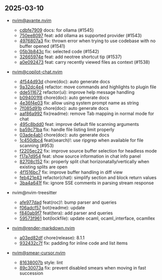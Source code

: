 ## 2025-03-10

* nvim@avante.nvim
  - [cdbfe7909](https://github.com/yetone/avante.nvim/commit/cdbfe79097fa2c72578b5560559b88e680f137c8) docs: for ollama (#1545)
  - [750ee8097](https://github.com/yetone/avante.nvim/commit/750ee80971c50349b1be68755eba47171aec7044) feat: add ollama as supported provider (#1543)
  - [4976807a3](https://github.com/yetone/avante.nvim/commit/4976807a334aaaf7d14f328a481f525d6dd74c47) fix: thrown error when trying to use codebase with no buffer opened (#1541)
  - [05b3b843c](https://github.com/yetone/avante.nvim/commit/05b3b843c8cc4c4f810fc3671ea38febdfd3cca4) fix: selected code (#1542)
  - [32665974e](https://github.com/yetone/avante.nvim/commit/32665974ee6c8b468936e6b2f23fca5abfc014de) feat: add neotree shortcut tip (#1537)
  - [a0e092473](https://github.com/yetone/avante.nvim/commit/a0e092473099f4c1d49877ead0f346490ec7871a) feat: carry recently viewed files as context (#1538)

* nvim@copilot-chat.nvim
  - [4f544d93d](https://github.com/CopilotC-Nvim/CopilotChat.nvim/commit/4f544d93daecfd7ba3cd60cbbe6828a8c0f786f8) chore(doc): auto generate docs
  - [9a32dc4e4](https://github.com/CopilotC-Nvim/CopilotChat.nvim/commit/9a32dc4e49f02b126a899fc06eec7db8f0b91288) refactor: move commands and highlights to plugin file
  - [dde511672](https://github.com/CopilotC-Nvim/CopilotChat.nvim/commit/dde5116725850d06b29d7726de1eeafec23cd269) refactor(ui): improve help message handling
  - [b094001f8](https://github.com/CopilotC-Nvim/CopilotChat.nvim/commit/b094001f80f91411d8743742b1e7b7bfa11e28bf) chore(doc): auto generate docs
  - [4e36f4e03](https://github.com/CopilotC-Nvim/CopilotChat.nvim/commit/4e36f4e03108a4c4a0f849d709afb54359481888) fix: allow using system prompt name as string
  - [7f085d91b](https://github.com/CopilotC-Nvim/CopilotChat.nvim/commit/7f085d91ba6cdc517e5604c065db62eff3c1ac2a) chore(doc): auto generate docs
  - [aaf86a992](https://github.com/CopilotC-Nvim/CopilotChat.nvim/commit/aaf86a992318ab4f4fa3bc6500a95879191ad2af) fix(readme): remove Tab mapping in normal mode for chat
  - [495c8bdd0](https://github.com/CopilotC-Nvim/CopilotChat.nvim/commit/495c8bdd035d9aa62679b9afdb2ecd61897b2771) feat: improve default file scanning arguments
  - [ba59c71ba](https://github.com/CopilotC-Nvim/CopilotChat.nvim/commit/ba59c71ba891a206a1ccaa98873d4037eb45d62f) fix: handle file listing limit properly
  - [03ade4ab1](https://github.com/CopilotC-Nvim/CopilotChat.nvim/commit/03ade4ab16e051245791e9204b21c23b4f680571) chore(doc): auto generate docs
  - [1c450dbc4](https://github.com/CopilotC-Nvim/CopilotChat.nvim/commit/1c450dbc4baa09c38b72a5bd72aa2ea2ad5e6d78) feat(search)!: use ripgrep when available for file scanning (#953)
  - [f2205ec22](https://github.com/CopilotC-Nvim/CopilotChat.nvim/commit/f2205ec226248049286f8c718308120325a39c5d) fix: improve source buffer selection for headless mode
  - [f17a7d954](https://github.com/CopilotC-Nvim/CopilotChat.nvim/commit/f17a7d9541881a32a8773c9ebddd30a1109177ba) feat: show source information in chat info panel
  - [82708c152](https://github.com/CopilotC-Nvim/CopilotChat.nvim/commit/82708c152ca8b398646dfd1bc125abab576e47d2) fix: properly split chat horizonatally/vertically when existing splits are open
  - [4f1516bc7](https://github.com/CopilotC-Nvim/CopilotChat.nvim/commit/4f1516bc7672ebf2b33777f3e5c76603b1601021) fix: improve buffer handling in diff view
  - [feb421e43](https://github.com/CopilotC-Nvim/CopilotChat.nvim/commit/feb421e4333f25e0c179cc8e638dfb0b2048f497) refactor(chat): simplify section and block return values
  - [3ba4a641f](https://github.com/CopilotC-Nvim/CopilotChat.nvim/commit/3ba4a641f5fbc00e0515be19a275521500f3d65f) fix: ignore SSE comments in parsing stream response

* nvim@nvim-treesitter
  - [afe977dad](https://github.com/nvim-treesitter/nvim-treesitter/commit/afe977dadd8bccbd3919b29a8b5beb5b8bfc6cdb) feat(roc)!: bump parser and queries
  - [f06adcf57](https://github.com/nvim-treesitter/nvim-treesitter/commit/f06adcf5721b5ae161dd673a3b9bbce3b7bbc879) bot(readme): update
  - [f840ab9f7](https://github.com/nvim-treesitter/nvim-treesitter/commit/f840ab9f72f8bce3489e731b34a123cb5c25ca87) feat(tera): add parser and queries
  - [59573f961](https://github.com/nvim-treesitter/nvim-treesitter/commit/59573f96164ab3725a2358fe8ffe69e8291d9549) bot(lockfile): update ocaml, ocaml_interface, ocamllex

* nvim@render-markdown.nvim
  - [a03ed82df](https://github.com/MeanderingProgrammer/render-markdown.nvim/commit/a03ed82dfdeb1a4980093609ffe94c171ace8059) chore(release): 8.1.1
  - [932432c7f](https://github.com/MeanderingProgrammer/render-markdown.nvim/commit/932432c7f569eb10115e14b93ec75e8ec6c526a3) fix: padding for inline code and list items

* nvim@smear-cursor.nvim
  - [81638007b](https://github.com/sphamba/smear-cursor.nvim/commit/81638007bf7bbe79a78a3bfcbe8c640ec83344c0) style: lint
  - [89c30073a](https://github.com/sphamba/smear-cursor.nvim/commit/89c30073a7d01c962204805c7fd0a50299486911) fix: prevent disabled smears when moving in fast succession